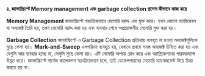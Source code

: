 **৪. জাভাস্ক্রিপ্টে Memory management এবং garbage collection প্রসেস কীভাবে কাজ করে**

**Memory Management** জাভাস্ক্রিপ্টে স্বয়ংক্রিয়ভাবে মেমোরি বরাদ্দ এবং মুক্ত করে। যখন কোনো ভ্যারিয়েবল বা অবজেক্ট তৈরি হয়, তখন মেমোরি বরাদ্দ করা হয় এবং ব্যবহার শেষে অপ্রয়োজনীয় মেমোরি মুক্ত করা হয়। 

**Garbage Collection** জাভাস্ক্রিপ্টে এ Garbage Collection প্রক্রিয়ায় ব্যবহৃত না হওয়া অবজেক্টগুলিকে মুছে ফেলা হয়। **Mark-and-Sweep** এলগরিদম ব্যবহৃত হয়, যেখানে প্রথমে সমস্ত অবজেক্ট চিহ্নিত করা হয় এবং যেগুলি আর ব্যবহার হচ্ছে না, সেগুলি মুছে ফেলা হয়। এটি মেমোরি অপচয় রোধ করে এবং অ্যাপ্লিকেশনের পারফরম্যান্স উন্নত করে। জাভাস্ক্রিপ্টে গার্বেজ কালেকশন স্বয়ংক্রিয়ভাবে চলে, তাই ডেভেলপারদের মেমোরি ম্যানেজমেন্ট নিয়ে চিন্তা করতে হয় না।